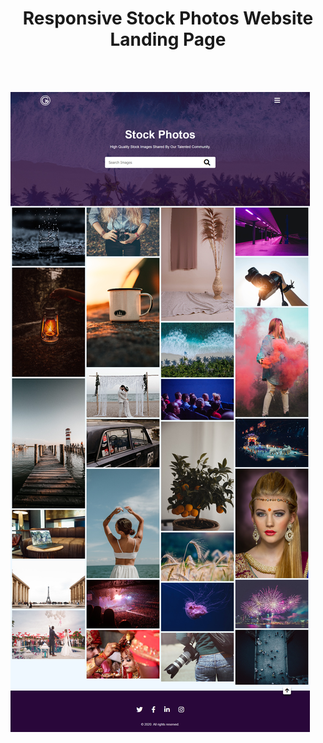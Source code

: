 <h1 align = "center"> Responsive Stock Photos Website Landing Page </h1>
<br><br>

![Demo-Pictures](./demo.jpg)
